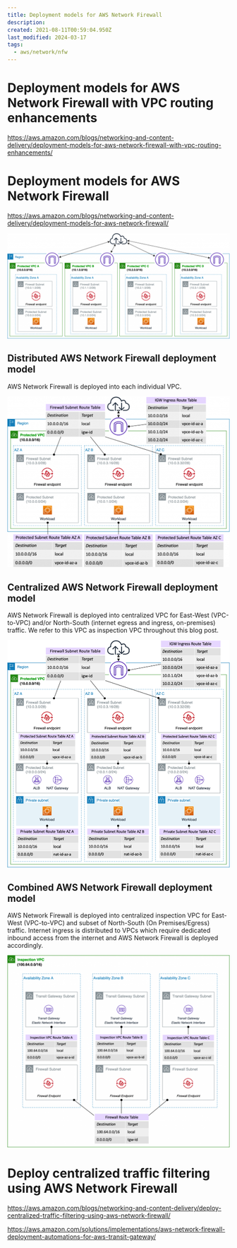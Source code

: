 ```yaml
---
title: Deployment models for AWS Network Firewall
description: 
created: 2021-08-11T00:59:04.950Z
last_modified: 2024-03-17
tags:
  - aws/network/nfw
---
```


# Deployment models for AWS Network Firewall with VPC routing enhancements

https://aws.amazon.com/blogs/networking-and-content-delivery/deployment-models-for-aws-network-firewall-with-vpc-routing-enhancements/


# Deployment models for AWS Network Firewall

https://aws.amazon.com/blogs/networking-and-content-delivery/deployment-models-for-aws-network-firewall/


![](deployment-models-for-aws-network-firewall-png-1.png)


## Distributed AWS Network Firewall deployment model

AWS Network Firewall is deployed into each individual VPC.

![](deployment-models-for-aws-network-firewall-png-2.png)


## Centralized AWS Network Firewall deployment model

AWS Network Firewall is deployed into centralized VPC for East-West (VPC-to-VPC) and/or North-South (internet egress and ingress, on-premises) traffic. We refer to this VPC as inspection VPC throughout this blog post.

![](deployment-models-for-aws-network-firewall-png-3.png)


## Combined AWS Network Firewall deployment model

AWS Network Firewall is deployed into centralized inspection VPC for East-West (VPC-to-VPC) and subset of North-South (On Premises/Egress) traffic. Internet ingress is distributed to VPCs which require dedicated inbound access from the internet and AWS Network Firewall is deployed accordingly.

![](deployment-models-for-aws-network-firewall-png-4.png)


# Deploy centralized traffic filtering using AWS Network Firewall

https://aws.amazon.com/blogs/networking-and-content-delivery/deploy-centralized-traffic-filtering-using-aws-network-firewall/

https://aws.amazon.com/solutions/implementations/aws-network-firewall-deployment-automations-for-aws-transit-gateway/





